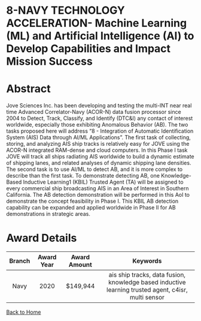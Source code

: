 
8-NAVY TECHNOLOGY ACCELERATION- Machine Learning (ML) and Artificial Intelligence (AI) to Develop Capabilities and Impact Mission Success
=========================================================================================================================================

# Abstract


Jove Sciences Inc. has been developing and testing the multi-INT near real time Advanced Correlator-Navy (ACOR-N) data fusion processor since 2004 to Detect, Track, Classify, and Identify (DTC&I) any contact of interest worldwide, especially those exhibiting Anomalous Behavior (AB). The two tasks proposed here will address “8 - Integration of Automatic Identification System (AIS) Data through AI/ML Applications”. The first task of collecting, storing, and analyzing AIS ship tracks is relatively easy for JOVE using the ACOR-N integrated RAM-dense and cloud computers. In this Phase I task JOVE will track all ships radiating AIS worldwide to build a dynamic estimate of shipping lanes, and related analyses of dynamic shipping lane densities. The second task is to use AI/ML to detect AB, and it is more complex to describe than the first task. To demonstrate detecting AB, one Knowledge-Based Inductive Learning1 (KBIL) Trusted Agent (TA) will be assigned to every commercial ship broadcasting AIS in an Area of Interest in Southern California. The AB detection demonstration will be performed in this AoI to demonstrate the concept feasibility in Phase I. This KBIL AB detection capability can be expanded and applied worldwide in Phase II for AB demonstrations in strategic areas.  

# Award Details

|Branch|Award Year|Award Amount|Keywords|
| :---: | :---: | :---: | :---: |
|Navy|2020|$149,944|ais ship tracks, data fusion, knowledge based inductive learning trusted agent, c4isr, multi sensor|
  
  


[Back to Home](https://github.com/chrischow/dod_sbir_awards#2074)